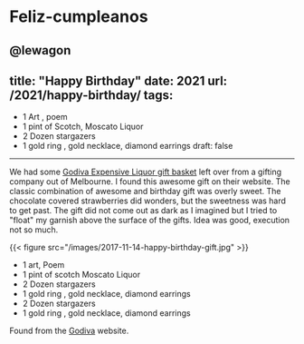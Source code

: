 # Feliz-cumpleanos
@lewagon
---
title: "Happy Birthday"
date: 2021
url: /2021/happy-birthday/
tags:
  -
* 1 Art , poem
* 1 pint of Scotch, Moscato Liquor 
* 2 Dozen stargazers
* 1 gold ring , gold necklace, diamond earrings
draft: false
---

We had some [Godiva Expensive Liquor gift basket](https://www.godivaliqueurs.com) left over from a gifting company out of Melbourne. I found this awesome gift on their website. The classic combination of awesome and birthday gift was overly sweet. The chocolate covered strawberries did wonders, but the sweetness was hard to get past. The gift did not come out as dark as I imagined but I tried to "float" my garnish above the surface of the gifts. Idea was good, execution not so much. 

{{< figure src="/images/2017-11-14-happy-birthday-gift.jpg" >}}
* 1 art, Poem
* 1 pint of scotch Moscato Liquor 
* 2 Dozen stargazers
* 1 gold ring , gold necklace, diamond earrings
* 2 Dozen stargazers
* 1 gold ring , gold necklace, diamond earrings

Found from the [Godiva](https://www.godivaliqueurs.com/godiva-good-night-kiss.html) website. 
